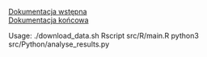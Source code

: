 [Dokumentacja wstępna](https://docs.google.com/document/d/1zGkY1a7ovX2KKqxqgHbykJPR-3S5RtcMqFF3uKErYBg/edit)  
[Dokumentacja końcowa](https://www.overleaf.com/read/jvfxzpgrcybv)

Usage:
./download_data.sh
Rscript src/R/main.R
python3 src/Python/analyse_results.py